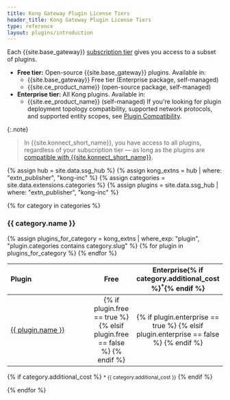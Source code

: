 ```yaml
---
title: Kong Gateway Plugin License Tiers
header_title: Kong Gateway Plugin License Tiers
type: reference
layout: plugins/introduction
---
```


Each {{site.base_gateway}} [subscription tier](https://konghq.com/pricing) gives you
access to a subset of plugins.

* **Free tier:** Open-source {{site.base_gateway}} plugins. Available in:
    * {{site.base_gateway}} Free tier (Enterprise package, self-managed)
    * {{site.ce_product_name}} (open-source package, self-managed)
* **Enterprise tier:** All Kong plugins. Available in:
    * {{site.ee_product_name}} (self-managed)
If you're looking for plugin deployment topology compatibility, supported network protocols, and supported entity scopes, see [Plugin Compatibility](/hub/plugins/compatibility/).

{:.note}
> In {{site.konnect_short_name}}, you have access to all plugins, regardless of your subscription tier &mdash; as long as the plugins are [compatible with {{site.konnect_short_name}}](/hub/?compatibility=konnect).

{% assign hub = site.data.ssg_hub %}
{% assign kong_extns = hub | where: "extn_publisher", "kong-inc" %}
{% assign categories = site.data.extensions.categories %}
{% assign plugins = site.data.ssg_hub | where: "extn_publisher", "kong-inc" %}

{% for category in categories %}
<h3 id="{{ category.slug }}">
  {{ category.name }}
</h3>

<table style="max-width:700px;">
  <thead>
      <th style="text-align: left">Plugin</th>
      <th style="text-align: center; width:20%">Free</th>
      <th style="text-align: center; width:20%">Enterprise{% if category.additional_cost %}<sup>*</sup>{% endif %}</th>
  </thead>
  <tbody>
    {% assign plugins_for_category = kong_extns | where_exp: "plugin", "plugin.categories contains category.slug" %}
    {% for plugin in plugins_for_category %}
      <tr>
        <td>
          <a href="{{plugin.url}}">{{ plugin.name }}</a>
        </td>
        <td style="text-align: center">
          {% if plugin.free == true %}
            <i class="fa fa-check"></i>
          {% elsif plugin.free == false %}
            <i class="fa fa-times"></i>
          {% endif %}
        </td>
        <td style="text-align: center">
          {% if plugin.enterprise == true %}
            <i class="fa fa-check"></i>
          {% elsif plugin.enterprise == false %}
            <i class="fa fa-times"></i>
          {% endif %}
        </td>
      </tr>
    {% endfor %}
  </tbody>
</table>

{% if category.additional_cost %}
<small>* {{ category.additional_cost }}</small>
{% endif %}

{% endfor %}
